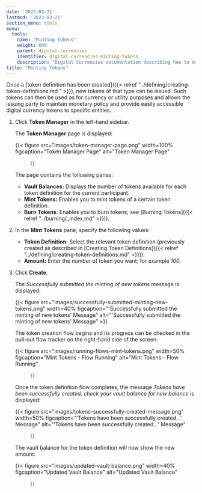 ```yaml
---
date: '2023-03-21'
lastmod: '2023-03-21'
section_menu: tools
menu:
  tools:
    name: "Minting Tokens"
    weight: 600
    parent: digital-currencies
    identifier: digital-currencies-minting-tokens
    description: "Digital Currencies documentation describing how to mint tokens via the GUI"
title: "Minting Tokens"
---
```


Once a [token definition has been created]({{< relref "../defining/creating-token-definitions.md " >}}), new tokens of that type can be issued. Such tokens can then be used as for currency or utility purposes and allows the issuing party to maintain monetary policy and provide easily accessible digital currency tokens to specific entities.

1. Click **Token Manager** in the left-hand sidebar.

   The **Token Manager** page is displayed:
   
   {{< 
      figure
	  src="images/token-manager-page.png"
      width=100%
	  figcaption="Token Manager Page"
	  alt="Token Manager Page"
   >}}
   
   The page contains the following panes:
   
   * **Vault Balances:** Displays the number of tokens available for each token definition for the current participant.
   * **Mint Tokens:** Enables you to mint tokens of a certain token definition.
   * **Burn Tokens:** Enables you to burn tokens; see [Burning Tokens]({{< relref "../burning/_index.md" >}})).
   
4. In the **Mint Tokens** pane, specify the following values:

   * **Token Definition:** Select the relevant token definition (previously created as described in [Creating Token Definitions]({{< relref "../defining/creating-token-definitions.md" >}})).
   * **Amount:** Enter the number of token you want; for example *100*.
   
5. Click **Create**.
  
   The *Successfully submitted the minting of new tokens* message is displayed:
   
   {{< figure src="images/successfully-submitted-minting-new-tokens.png" width=40% figcaption="'Successfully submitted the minting of new tokens' Message" alt="'Successfully submitted the minting of new tokens' Message" >}}

   The token creation flow begins and its progress can be checked in the pull-out flow tracker on the right-hand side of the screen:
    
   {{< 
      figure
	  src="images/running-flows-mint-tokens.png"
      width=50%
	  figcaption="Mint Tokens - Flow Running"
	  alt="Mint Tokens - Flow Running"
   >}}  
   
   Once the token definition flow completes, the message *Tokens have been successfully created, check your vault balance for new balance* is displayed:

   {{< 
      figure
	  src="images/tokens-successfully-created-message.png"
      width=50%
	  figcaption="'Tokens have been successfully created...' Message"
	  alt="'Tokens have been successfully created...' Message"
   >}}  
   
   The vault balance for the token definition will now show the new amount:
   
   {{< 
      figure
	  src="images/updated-vault-balance.png"
      width=40%
	  figcaption="Updated Vault Balance"
	  alt="Updated Vault Balance"
   >}}
   
  